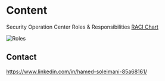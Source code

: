 # Content
Security Operation Center Roles &amp; Responsibilities 
[RACI Chart](https://github.com/h-soleimani/SOC-Roles-Responsibilities/blob/main/SOC-Roles-RACI.xlsx)

![Roles](https://github.com/h-soleimani/SOC-Roles-Responsibilities/blob/main/SOC%20RACI.png)

## Contact
https://www.linkedin.com/in/hamed-soleimani-85a68161/
